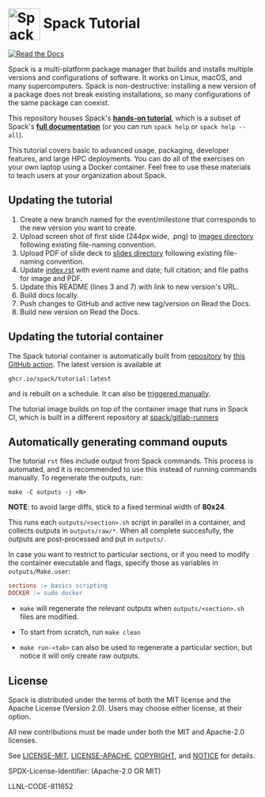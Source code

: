 # <img src="https://cdn.rawgit.com/spack/spack/develop/share/spack/logo/spack-logo.svg" width="64" valign="middle" alt="Spack"/> Spack Tutorial

[![Read the Docs](https://readthedocs.org/projects/spack-tutorial/badge/?version=latest)](https://spack-tutorial.readthedocs.io)

Spack is a multi-platform package manager that builds and installs multiple versions and configurations of software. It works on Linux, macOS, and many supercomputers. Spack is non-destructive: installing a new version of a package does not break existing installations, so many configurations of the same package can coexist.

This repository houses Spack's [**hands-on tutorial**](https://spack-tutorial.readthedocs.io/en/latest/), which is a subset of Spack's [**full documentation**](https://spack.readthedocs.io/) (or you can run `spack help` or `spack help --all`).

This tutorial covers basic to advanced usage, packaging, developer features, and large HPC deployments.  You can do all of the exercises on your own laptop using a Docker container. Feel free to use these materials to teach users at your organization about Spack.

## Updating the tutorial

1. Create a new branch named for the event/milestone that corresponds to the new version you want to create.
2. Upload screen shot of first slide (244px wide, .png) to [images directory](https://github.com/spack/spack-tutorial/tree/master/tutorial/images) following existing file-naming convention.
3. Upload PDF of slide deck to [slides directory](https://github.com/spack/spack-tutorial/tree/master/_static/slides) following existing file-naming convention.
4. Update [index.rst](https://github.com/spack/spack-tutorial/blob/master/index.rst) with event name and date; full citation; and file paths for image and PDF.
5. Update this README (lines 3 and 7) with link to new version's URL.
6. Build docs locally.
7. Push changes to GitHub and active new tag/version on Read the Docs.
8. Build new version on Read the Docs.

## Updating the tutorial container

The Spack tutorial container is automatically built from [repository](docker/Dockerfile) by [this GitHub action](.github/workflows/containers.yaml). The latest version is available at

```
ghcr.io/spack/tutorial:latest
```

and is rebuilt on a schedule. It can also be [triggered manually](https://github.com/spack/spack-tutorial/actions).

The tutorial image builds on top of the container image that runs in Spack CI, which is built in a different repository at [spack/gitlab-runners](https://github.com/spack/gitlab-runners/)

## Automatically generating command ouputs

The tutorial `rst` files include output from Spack commands. This process is automated, and it is
recommended to use this instead of running commands manually. To regenerate the outputs, run:

```shell
make -C outputs -j <N>
```

**NOTE**: to avoid large diffs, stick to a fixed terminal width of **80x24**.

This runs each `outputs/<section>.sh` script in parallel in a container, and collects outputs in
`outputs/raw/*`. When all complete succesfully, the outputs are post-processed and put in
`outputs/`.

In case you want to restrict to particular sections, or if you need to modify the container
executable and flags, specify those as variables in `outputs/Make.user`:

```makefile
sections := basics scripting
DOCKER := sudo docker
```

- `make` will regenerate the relevant outputs when `outputs/<section>.sh` files are modified.

- To start from scratch, run `make clean`

- `make run-<tab>` can also be used to regenerate a particular section, but notice it will only
  create raw outputs.

## License

Spack is distributed under the terms of both the MIT license and the Apache License (Version 2.0). Users may choose either license, at their option.

All new contributions must be made under both the MIT and Apache-2.0 licenses.

See [LICENSE-MIT](https://github.com/spack/spack/blob/develop/LICENSE-MIT),
[LICENSE-APACHE](https://github.com/spack/spack/blob/develop/LICENSE-APACHE),
[COPYRIGHT](https://github.com/spack/spack/blob/develop/COPYRIGHT), and
[NOTICE](https://github.com/spack/spack/blob/develop/NOTICE) for details.

SPDX-License-Identifier: (Apache-2.0 OR MIT)

LLNL-CODE-811652
